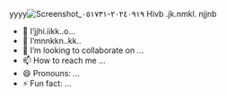 yyyy![Screenshot_٢٠٢٤٠٩١٩-٠٥١٧٣١](https://github.com/user-attachments/assets/4edf9b03-6f56-40de-9e06-ee2335c0eb5f)
Hivb .jk.nmkl. njjnb
- 👀 I’jjhi.iikk..o...
- 🌱 I’mnnkkn..kk..
- 💞️ I’m looking to collaborate on ...
- 📫 How to reach me ...
- 😄 Pronouns: ...
- ⚡ Fun fact: ...

<!---
Anas65360/Anas65360 is a ✨ special ✨ repository because its `README.md` (this file) appears on your GitHub profile.
You can click the Preview link to take a look at your changes.
--->
